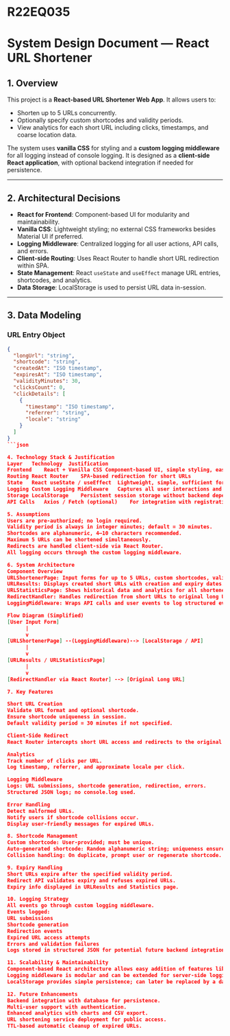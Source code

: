 # R22EQ035
# System Design Document — React URL Shortener

## 1. Overview
This project is a **React-based URL Shortener Web App**. It allows users to:  
- Shorten up to 5 URLs concurrently.  
- Optionally specify custom shortcodes and validity periods.  
- View analytics for each short URL including clicks, timestamps, and coarse location data.  

The system uses **vanilla CSS** for styling and a **custom logging middleware** for all logging instead of console logging. It is designed as a **client-side React application**, with optional backend integration if needed for persistence.  

---

## 2. Architectural Decisions
- **React for Frontend**: Component-based UI for modularity and maintainability.  
- **Vanilla CSS**: Lightweight styling; no external CSS frameworks besides Material UI if preferred.  
- **Logging Middleware**: Centralized logging for all user actions, API calls, and errors.  
- **Client-side Routing**: Uses React Router to handle short URL redirection within SPA.  
- **State Management**: React `useState` and `useEffect` manage URL entries, shortcodes, and analytics.  
- **Data Storage**: LocalStorage is used to persist URL data in-session.  

---

## 3. Data Modeling

### URL Entry Object
```json
{
  "longUrl": "string",
  "shortcode": "string",
  "createdAt": "ISO timestamp",
  "expiresAt": "ISO timestamp",
  "validityMinutes": 30,
  "clicksCount": 0,
  "clickDetails": [
    {
      "timestamp": "ISO timestamp",
      "referrer": "string",
      "locale": "string"
    }
  ]
}
```json

4. Technology Stack & Justification
Layer	Technology	Justification
Frontend	React + Vanilla CSS	Component-based UI, simple styling, easy state management
Routing	React Router	SPA-based redirection for short URLs
State	React useState / useEffect	Lightweight, simple, sufficient for small-scale app
Logging	Custom Logging Middleware	Captures all user interactions and API events; no console logs
Storage	LocalStorage	Persistent session storage without backend dependency
API Calls	Axios / Fetch (optional)	For integration with registration or backend API

5. Assumptions
Users are pre-authorized; no login required.
Validity period is always in integer minutes; default = 30 minutes.
Shortcodes are alphanumeric, 4–10 characters recommended.
Maximum 5 URLs can be shortened simultaneously.
Redirects are handled client-side via React Router.
All logging occurs through the custom logging middleware.

6. System Architecture
Component Overview
URLShortenerPage: Input forms for up to 5 URLs, custom shortcodes, validity.
URLResults: Displays created short URLs with creation and expiry dates.
URLStatisticsPage: Shows historical data and analytics for all shortened URLs in the session.
RedirectHandler: Handles redirection from short URLs to original long URLs.
LoggingMiddleware: Wraps API calls and user events to log structured events.

Flow Diagram (Simplified)
[User Input Form] 
      |
      v
[URLShortenerPage] --(LoggingMiddleware)--> [LocalStorage / API] 
      |
      v
[URLResults / URLStatisticsPage] 
      |
      v
[RedirectHandler via React Router] --> [Original Long URL]

7. Key Features

Short URL Creation
Validate URL format and optional shortcode.
Ensure shortcode uniqueness in session.
Default validity period = 30 minutes if not specified.

Client-Side Redirect
React Router intercepts short URL access and redirects to the original long URL.

Analytics
Track number of clicks per URL.
Log timestamp, referrer, and approximate locale per click.

Logging Middleware
Logs: URL submissions, shortcode generation, redirection, errors.
Structured JSON logs; no console.log used.

Error Handling
Detect malformed URLs.
Notify users if shortcode collisions occur.
Display user-friendly messages for expired URLs.

8. Shortcode Management
Custom shortcode: User-provided; must be unique.
Auto-generated shortcode: Random alphanumeric string; uniqueness ensured by checking session storage.
Collision handling: On duplicate, prompt user or regenerate shortcode.

9. Expiry Handling
Short URLs expire after the specified validity period.
Redirect API validates expiry and refuses expired URLs.
Expiry info displayed in URLResults and Statistics page.

10. Logging Strategy
All events go through custom logging middleware.
Events logged:
URL submissions
Shortcode generation
Redirection events
Expired URL access attempts
Errors and validation failures
Logs stored in structured JSON for potential future backend integration.

11. Scalability & Maintainability
Component-based React architecture allows easy addition of features like backend storage, authentication, or multi-session analytics.
Logging middleware is modular and can be extended for server-side logging.
LocalStorage provides simple persistence; can later be replaced by a database for production.

12. Future Enhancements
Backend integration with database for persistence.
Multi-user support with authentication.
Enhanced analytics with charts and CSV export.
URL shortening service deployment for public access.
TTL-based automatic cleanup of expired URLs.

